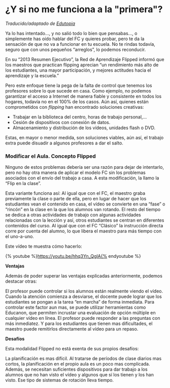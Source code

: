 # ¿Y si no me funciona a la "primera"?

_Traducido/adaptado de [Edutopia](http://www.edutopia.org/blog/flipped-classroom-in-class-version-jennifer-gonzalez)_

Ya lo has intentado…, y no salió todo lo bien que pensabas…, o simplemente has oído hablar del FC y quieres probar, pero te da la sensación de que no va a funcionar en tu escuela. No te rindas todavía, seguro que con unos pequeños “arreglos”, lo podemos reconducir.

En su “2013 Resumen Ejecutivo”, la Red de Aprendizaje Flipped informó que los maestros que practican flipping aprecian “un rendimiento más alto de los estudiantes, una mayor participación, y mejores actitudes hacia el aprendizaje y la escuela.”

Pero este enfoque tiene la pega de la falta de control que tenemos los profesores sobre lo que sucede en casa. Como ejemplo, no podemos garantizar el acceso a Internet de manera fiable y consistente en todos los hogares, todavía no en el 100% de los casos. Aún así, quienes están comprometidos con _flipping_ han encontrado soluciones creativas:

*   Trabajar en la biblioteca del centro, horas de trabajo personal,…
*   Cesión de dispositivos con conexión de datos.
*   Almacenamiento y distribución de los vídeos, unidades flash o DVD.

Estas, en mayor o menor medida, son soluciones viables, aún así, el trabajo extra puede disuadir a algunos profesores a dar el salto.

### Modificar el Aula. Concepto Flipped

Ninguno de estos problemas debería ser una razón para dejar de intentarlo, pero no hay otra manera de aplicar el modelo FC sin los problemas asociados con el envío del trabajo a casa. A esta modificación, la llamo la “Flip en la clase”.

Esta variante funciona así: Al igual que con el FC, el maestro graba previamente la clase o parte de ella, pero en lugar de hacer que los estudiantes vean el contenido en casa, el vídeo se convierte en una “fase” o “rincón” en la clase en la que los alumnos van rotando. El resto del tiempo se dedica a otras actividades de trabajo con algunas actividades relacionadas con la lección y así, otros estudiantes se centran en diferentes contenidos del curso. Al igual que con el FC “Clásico” la instrucción directa corre por cuenta del alumno, lo que libera el maestro para más tiempo con el uno-a-uno.

Este vídeo te muestra cómo hacerlo:

{% youtube %}https://youtu.be/hhq3Yn_QgIA{% endyoutube %}

**Ventajas**

Además de poder superar las ventajas explicadas anteriormente, podemos destacar otras:

El profesor puede controlar si los alumnos están realmente viendo el vídeo. Cuando la atención comienza a desviarse, el docente puede lograr que los estudiantes se pongan a la tarea “en marcha” de forma inmediata. Para controlar este factor aun mas, se puede utilizar herramientas como Educanon, que permiten incrustar una evaluación de opción múltiple en cualquier vídeo en línea. El profesor puede responder a las preguntas con más inmediatez. Y para los estudiantes que tienen mas dificultades, el maestro puede remitirlos directamente al vídeo para un repaso.

**Desafíos**

Esta modalidad Flipped no está exenta de sus propios desafíos:

La planificación es mas difícil. Al tratarse de períodos de clase diarios mas cortos, la planificación en el propio aula es un poco mas complicada. Además, se necesitan suficientes dispositivos para dar trabajo a los alumnos que no han visto el vídeo y algunos que sí los tienen y los han visto. Ese tipo de sistemas de rotación lleva tiempo.